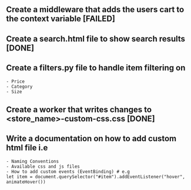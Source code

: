 ## Create a middleware that adds the users cart to the context variable [FAILED]

## Create a search.html file to show search results [DONE]

## Create a filters.py file to handle item filtering on
    - Price
    - Category
    - Size

## Create a worker that writes changes to <store_name>-custom-css.css  [DONE]

## Write a documentation on how to add custom html file i.e
    - Naming Conventions
    - Available css and js files
    - How to add custom events (EventBinding) # e.g 
    let item = document.querySelector("#item").addEventListener("hover", animateHover())